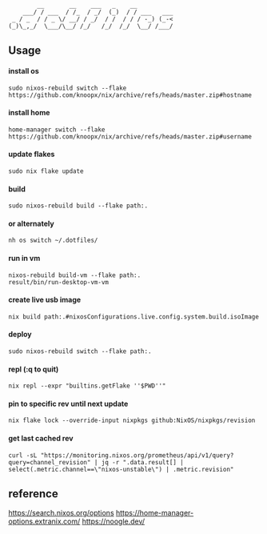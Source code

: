 ```
        __       __    ___   _    __
    ___/ / ___  / /_  / _/  (_)  / / ___   ___
 _ / _  / / _ \/ __/ / _/  / /  / / / -_) (_-<
(_)\_,_/  \___/\__/ /_/   /_/  /_/  \__/ /___/
```

## Usage

#### install os

```
sudo nixos-rebuild switch --flake https://github.com/knoopx/nix/archive/refs/heads/master.zip#hostname
```

#### install home

```
home-manager switch --flake https://github.com/knoopx/nix/archive/refs/heads/master.zip#username
```

#### update flakes

```
sudo nix flake update
```

#### build

```
sudo nixos-rebuild build --flake path:.
```

#### or alternately

```
nh os switch ~/.dotfiles/
```

#### run in vm

```
nixos-rebuild build-vm --flake path:.
result/bin/run-desktop-vm-vm
```

#### create live usb image

```
nix build path:.#nixosConfigurations.live.config.system.build.isoImage
```

#### deploy

```
sudo nixos-rebuild switch --flake path:.
```

#### repl (:q to quit)

```
nix repl --expr "builtins.getFlake ''$PWD''"
```

#### pin to specific rev until next update

```
nix flake lock --override-input nixpkgs github:NixOS/nixpkgs/revision
```

#### get last cached rev

```
curl -sL "https://monitoring.nixos.org/prometheus/api/v1/query?query=channel_revision" | jq -r ".data.result[] | select(.metric.channel==\"nixos-unstable\") | .metric.revision"
```

## reference

https://search.nixos.org/options
https://home-manager-options.extranix.com/
https://noogle.dev/